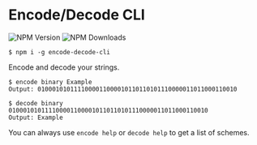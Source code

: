 # Encode/Decode CLI
![NPM Version](https://img.shields.io/npm/v/encode-decode-cli.svg?maxAge=3600) ![NPM Downloads](https://img.shields.io/npm/dt/encode-decode-cli.svg?maxAge=3600)

```console
$ npm i -g encode-decode-cli
```

Encode and decode your strings.

```console
$ encode binary Example
Output: 0100010101111000011000010110110101110000011011000110010
```

```console
$ decode binary 0100010101111000011000010110110101110000011011000110010
Output: Example
```

You can always use `encode help` or `decode help` to get a list of schemes.